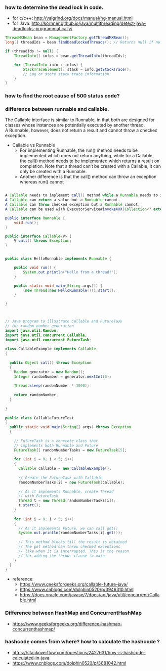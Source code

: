 ### how to determine the dead lock in code.
- for c/c++: http://valgrind.org/docs/manual/hg-manual.html
- for Java: http://korhner.github.io/java/multithreading/detect-java-deadlocks-programmatically/
```Java
ThreadMXBean bean = ManagementFactory.getThreadMXBean();
long[] threadIds = bean.findDeadlockedThreads(); // Returns null if no threads are deadlocked.

if (threadIds != null) {
    ThreadInfo[] infos = bean.getThreadInfo(threadIds);

    for (ThreadInfo info : infos) {
        StackTraceElement[] stack = info.getStackTrace();
        // Log or store stack trace information.
    }
}
```


### how to find the root cause of 500 status code?
  
  
### difference between runnable and callable.
The Callable interface is similar to Runnable, in that both are designed for classes whose instances are potentially executed by another thread.   
A Runnable, however, does not return a result and cannot throw a checked exception.  

- Callable vs Runnable
  - For implementing Runnable, the run() method needs to be implemented which does not return anything, while for a Callable, the call() method needs to be implemented which returns a result on completion. Note that a thread can’t be created with a Callable, it can only be created with a Runnable.
  - Another difference is that the call() method can throw an exception whereas run() cannot


```Java

A Callable needs to implement call() method while a Runnable needs to implement run() method.
A Callable can return a value but a Runnable cannot.
A Callable can throw checked exception but a Runnable cannot.
A Callable can be used with ExecutorService#invokeXXX(Collection<? extends Callable<T>> tasks) methods but a Runnable cannot be.

public interface Runnable {
    void run();
}

public interface Callable<V> {
    V call() throws Exception;
}


public class HelloRunnable implements Runnable {

    public void run() {
        System.out.println("Hello from a thread!");
    }   

    public static void main(String args[]) {
        (new Thread(new HelloRunnable())).start();
    }

}



// Java program to illustrate Callable and FutureTask 
// for random number generation 
import java.util.Random; 
import java.util.concurrent.Callable; 
import java.util.concurrent.FutureTask; 
  
class CallableExample implements Callable 
{ 
  
  public Object call() throws Exception 
  { 
    Random generator = new Random(); 
    Integer randomNumber = generator.nextInt(5); 
  
    Thread.sleep(randomNumber * 1000); 
  
    return randomNumber; 
  } 
  
} 
  
public class CallableFutureTest 
{ 
  public static void main(String[] args) throws Exception 
  { 
  
    // FutureTask is a concrete class that 
    // implements both Runnable and Future 
    FutureTask[] randomNumberTasks = new FutureTask[5]; 
  
    for (int i = 0; i < 5; i++) 
    { 
      Callable callable = new CallableExample(); 
  
      // Create the FutureTask with Callable 
      randomNumberTasks[i] = new FutureTask(callable); 
  
      // As it implements Runnable, create Thread 
      // with FutureTask 
      Thread t = new Thread(randomNumberTasks[i]); 
      t.start(); 
    } 
  
    for (int i = 0; i < 5; i++) 
    { 
      // As it implements Future, we can call get() 
      System.out.println(randomNumberTasks[i].get()); 
  
      // This method blocks till the result is obtained 
      // The get method can throw checked exceptions 
      // like when it is interrupted. This is the reason 
      // for adding the throws clause to main 
    } 
  } 
} 


```
- reference: 
  - https://www.geeksforgeeks.org/callable-future-java/
  - https://www.cnblogs.com/dolphin0520/p/3949310.html
  - https://docs.oracle.com/javase/7/docs/api/java/util/concurrent/Callable.html
  

  
### Difference between HashMap and ConcurrentHashMap
- https://www.geeksforgeeks.org/difference-hashmap-concurrenthashmap/
  
### hashcode comes from where? how to calculate the hashcode ?
- https://stackoverflow.com/questions/2427631/how-is-hashcode-calculated-in-java
- https://www.cnblogs.com/dolphin0520/p/3681042.html

